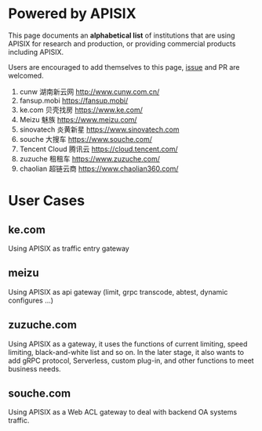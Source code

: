 # Powered by APISIX

This page documents an **alphabetical list** of institutions that are using APISIX for research and production,
or providing commercial products including APISIX.

Users are encouraged to add themselves to this page, [issue](https://github.com/iresty/apisix/issues/487) and PR are welcomed.

1. cunw 湖南新云网 http://www.cunw.com.cn/
1. fansup.mobi https://fansup.mobi/
1. ke.com 贝壳找房 https://www.ke.com/
1. Meizu 魅族 https://www.meizu.com/
1. sinovatech 炎黄新星 https://www.sinovatech.com
1. souche 大搜车 https://www.souche.com/
1. Tencent Cloud 腾讯云 https://cloud.tencent.com/
1. zuzuche 租租车 https://www.zuzuche.com/
1. chaolian 超链云商 https://www.chaolian360.com/


# User Cases

## ke.com
Using APISIX as traffic entry gateway

## meizu
Using APISIX as api gateway (limit, grpc transcode, abtest, dynamic configures ...)

## zuzuche.com
Using APISIX as a gateway, it uses the functions of current limiting, speed limiting, black-and-white list and so on. In the later stage, it also wants to add gRPC protocol, Serverless, custom plug-in, and other functions to meet business needs.

## souche.com
Using APISIX as a Web ACL gateway to deal with backend OA systems traffic.
